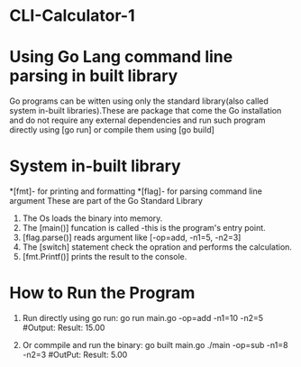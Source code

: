 # CLI-Calculator-1
# Using Go Lang command line parsing in built library
Go programs can be witten using only the standard library(also called system in-built libraries).These are package that come the Go installation and do not require any external dependencies and run such program directly using [go run] or compile them using [go build]

# System in-built library
*[fmt]- for printing and formatting
*[flag]- for parsing command line argument
These are part of the Go Standard Library

1. The Os loads the binary into memory.
2. The [main()] funcation is called -this is the program's entry point.
3. [flag.parse()] reads argument like [-op=add, -n1=5, -n2=3]
4. The [switch] statement check the opration and performs the calculation.
5. [fmt.Printf()] prints the result to the console.

# How to Run the Program
1. Run directly using go run:
go run main.go -op=add -n1=10 -n2=5
#Output: Result: 15.00

2. Or commpile and run the binary:
go built main.go
./main -op=sub -n1=8 -n2=3
#OutPut: Result: 5.00
